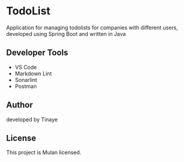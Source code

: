 # TodoList

Application for managing todolists for companies with different users, developed using Spring Boot and written in Java

## Developer Tools

- VS Code
- Markdown Lint
- Sonarlint
- Postman

## Author

developed by Tinaye

## License

This project is Mulan licensed.
